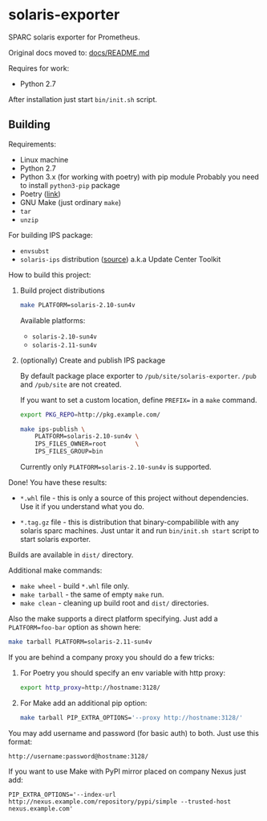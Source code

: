 solaris-exporter
==================

SPARC solaris exporter for Prometheus.

Original docs moved to: [docs/README.md](docs/README.md)

Requires for work:

- Python 2.7

After installation just start `bin/init.sh` script.

Building
---------

Requirements:

- Linux machine
- Python 2.7
- Python 3.x (for working with poetry) with pip module
    Probably you need to install `python3-pip` package
- Poetry ([link](https://github.com/python-poetry/poetry))
- GNU Make (just ordinary `make`)
- `tar`
- `unzip`

For building IPS package:

- `envsubst`
- `solaris-ips` distribution ([source](https://github.com/oracle/solaris-ips))
    a.k.a Update Center Toolkit

How to build this project:

1. Build project distributions

    ```bash
    make PLATFORM=solaris-2.10-sun4v
    ```

    Available platforms:

    - `solaris-2.10-sun4v`
    - `solaris-2.11-sun4v`

1. (optionally) Create and publish IPS package

    By default package place exporter to `/pub/site/solaris-exporter`. `/pub` and `/pub/site` are not created.

    If you want to set a custom location, define `PREFIX=` in a `make` command.

    ```bash
    export PKG_REPO=http://pkg.example.com/

    make ips-publish \
        PLATFORM=solaris-2.10-sun4v \
        IPS_FILES_OWNER=root        \
        IPS_FILES_GROUP=bin
    ```

    Currently only `PLATFORM=solaris-2.10-sun4v` is supported.

Done! You have these results:

- `*.whl` file - this is only a source of this project without dependencies. Use it if you understand what you do.

- `*.tag.gz` file - this is distribution that binary-compabilible with any solaris sparc machines. Just untar it and run `bin/init.sh start` script to start solaris exporter.

Builds are available in `dist/` directory.

Additional make commands:

- `make wheel` - build `*.whl` file only.
- `make tarball` - the same of empty `make` run.
- `make clean` - cleaning up build root and `dist/` directories.

Also the make supports a direct platform specifying. Just add a `PLATFORM=foo-bar` option as shown here:

```bash
make tarball PLATFORM=solaris-2.11-sun4v
```

If you are behind a company proxy you should do a few tricks:

1. For Poetry you should specify an env variable with http proxy:

    ```bash
    export http_proxy=http://hostname:3128/
    ```

1. For Make add an additional pip option:

    ```bash
    make tarball PIP_EXTRA_OPTIONS='--proxy http://hostname:3128/'
    ```

You may add username and password (for basic auth) to both. Just use this format:

`http://username:password@hostname:3128/`

If you want to use Make with PyPI mirror placed on company Nexus just add:

`PIP_EXTRA_OPTIONS='--index-url http://nexus.example.com/repository/pypi/simple --trusted-host nexus.example.com'`
